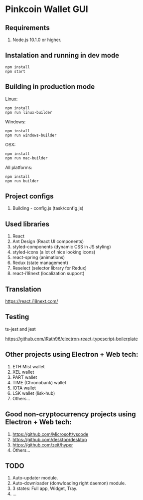 # Pinkcoin Wallet GUI

## Requirements

1. Node.js 10.1.0 or higher.

## Instalation and running in dev mode

```
npm install
npm start
```

## Building in production mode

Linux:

```
npm install
npm run linux-builder
```

Windows:

```
npm install
npm run windows-builder
```

OSX:

```
npm install
npm run mac-builder
```

All platforms:

```
npm install
npm run builder
```

## Project configs

1. Building - config.js (task/config.js)


## Used libraries

1. React
2. Ant Design (React UI components)
3. styled-components (dynamic CSS in JS styling)
4. styled-icons (a lot of nice looking icons)
5. react-spring (animations)
7. Redux (state management)
8. Reselect (selector library for Redux)
9. react-i18next (localization support)

## Translation

https://react.i18next.com/

## Testing

ts-jest and jest

https://github.com/iRath96/electron-react-typescript-boilerplate

## Other projects using Electron + Web tech:

1. ETH Mist wallet
2. XEL wallet
3. PART wallet
4. TIME (Chronobank) wallet
5. IOTA wallet
6. LSK wallet (lisk-hub)
7. Others...

## Good non-cryptocurrency projects using Electron + Web tech:

1. https://github.com/Microsoft/vscode
2. https://github.com/desktop/desktop
3. https://github.com/zeit/hyper
4. Others...

## TODO

1. Auto-updater module.
2. Auto-downloader (donwloading right daemon) module.
3. 3 states: Full app, Widget, Tray.
4. ...